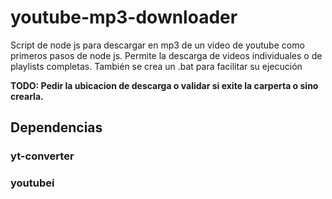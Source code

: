 # youtube-mp3-downloader
Script de node js para descargar en mp3 de un video de youtube como primeros pasos de node js. Permite la descarga de videos individuales o de playlists completas. También se crea un .bat para facilitar su ejecución

**TODO: Pedir la ubicacion de descarga o validar si exite la carperta o sino crearla.**

## Dependencias

### yt-converter
### youtubei

